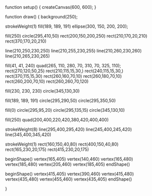 function setup() {
  createCanvas(600, 600);
}

function draw() {
  background(250);

  strokeWeight(1)
  fill(189, 189, 191)
  ellipse(300, 150, 200, 200);
 
  
  fill(250)
  circle(295,410,50)
  rect(200,150,200,250)
  rect(210,170,20,210)
  rect(370,170,20,210)
  
  line(210,250,230,250)
  line(210,255,230,255)
  line(210,260,230,260)
  line(210,265,230,265)
  
  
  fill(41, 41, 240)
  quad(265, 110, 280, 70, 310, 70, 325, 110);
  rect(270,120,50,25)
  rect(210,115,15,30,)
  rect(240,115,15,30,)
  rect(370,115,15,30)
  rect(260,160,70,10)
  rect(260,180,70,10)
  rect(260,200,70,10)
  rect(260,260,70,120)
  
  fill(230, 230, 230)
  circle(345,130,30)
 
  fill(189, 189, 191)
  circle(295,290,50)
  circle(295,350,50)
  
  fill(0)
  circle(295,95,20)
  circle(295,135,15)
  circle(345,130,10)
  
  fill(250)
  quad(200,400,220,420,380,420,400,400)

  strokeWeight(8)
  line(295,400,295,420)
  line(245,400,245,420)
  line(345,400,345,420)
  
  strokeWeight(1)
  rect(160,150,40,80)
  rect(400,150,40,80)
  rect(165,230,20,175)
  rect(415,230,20,175)
  
  beginShape()
  vertex(165,405)
  vertex(140,460)
  vertex(165,480)
  vertex(185,480)
  vertex(205,460)
  vertex(185,405)
  endShape()

  beginShape()
  vertex(415,405)
  vertex(390,460)
  vertex(415,480)
  vertex(435,480)
  vertex(455,460)
  vertex(435,405)
  endShape()
  
}
